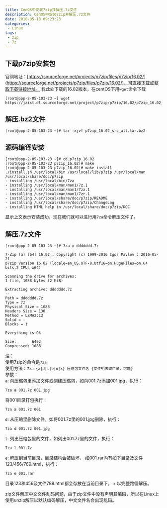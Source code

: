 ```yaml
---
title: CenOS中安装7zip并解压.7z文件
description: CenOS中安装7zip并解压.7z文件
date: 2018-05-18 09:23:23
categories:
 - Linux
tags:
 - zip
 - 7z
---
```


## 下载p7zip安装包
官网地址：[https://sourceforge.net/projects/p7zip/files/p7zip/16.02/](https://sourceforge.net/projects/p7zip/files/p7zip/16.02/)，可直接下载或获取下载链接地址。
我此处下载的16.02版本，在centOS下用```wget```命令下载
```shell
[root@ppp-2-85-103-23 ~] wget https://jaist.dl.sourceforge.net/project/p7zip/p7zip/16.02/p7zip_16.02_src_all.tar.bz2 
```
## 解压.bz2文件
```shell
[root@ppp-2-85-103-23 ~]# tar -xjvf p7zip_16.02_src_all.tar.bz2 
```
## 源码编译安装
```
[root@ppp-2-85-103-23 ~]# cd p7zip_16.02
[root@ppp-2-85-103-23 p7zip_16.02]# make
[root@ppp-2-85-103-23 p7zip_16.02]# make install
./install.sh /usr/local/bin /usr/local/lib/p7zip /usr/local/man /usr/local/share/doc/p7zip 
- installing /usr/local/bin/7za
- installing /usr/local/man/man1/7z.1
- installing /usr/local/man/man1/7za.1
- installing /usr/local/man/man1/7zr.1
- installing /usr/local/share/doc/p7zip/README
- installing /usr/local/share/doc/p7zip/ChangeLog
- installing HTML help in /usr/local/share/doc/p7zip/DOC
```
显示上文表示安装成功，现在我们就可以进行用```7za```命令解压文件了。
## 解压.7z文件
```shell
[root@ppp-2-85-103-23 ~]# 7za x ddddddd.7z 

7-Zip (a) [64] 16.02 : Copyright (c) 1999-2016 Igor Pavlov : 2016-05-21
p7zip Version 16.02 (locale=en_US.UTF-8,Utf16=on,HugeFiles=on,64 bits,2 CPUs x64)

Scanning the drive for archives:
1 file, 1088 bytes (2 KiB)

Extracting archive: ddddddd.7z
--
Path = ddddddd.7z
Type = 7z
Physical Size = 1088
Headers Size = 130
Method = LZMA2:13
Solid = -
Blocks = 1

Everything is Ok

Size:       6492
Compressed: 1088
```
注：  
使用7zip的命令是```7za```  
使用方法：```7za {a|d|l|e|u|x} 压缩包文件名 {文件列表或目录，可选}```  
参数：  
```a```:  向压缩包里添加文件或创建压缩包，如向001.7z添加001.jpg，执行：
```shell  
7za a 001.7z 001.jpg
```
将001目录打包执行：
```shell
7za a 001.7z 001
```
```d```:  从压缩里删除文件，如将001.7z里的001.jpg删除，执行：  
```shell
7za d 001.7z 001.jpg
```
```l```:  列出压缩包里的文件，如列出001.7z里的文件，执行：
```shell
7za l 001.7z
```
```e```:  解压到当前目录，目录结构会被破坏，
如001.rar内有如下目录及文件123/456/789.html，执行：
```shell
7za e 001.rar
```  
目录123和456及文件789.html都会存放在当前目录下。
```x```  以完整路径解压。
 
zip文件解压中文文件乱码问题，由于zip文件中没有声明其编码，所以在Linux上使用unzip解压以默认编码解压，中文文件名会出现乱码。

